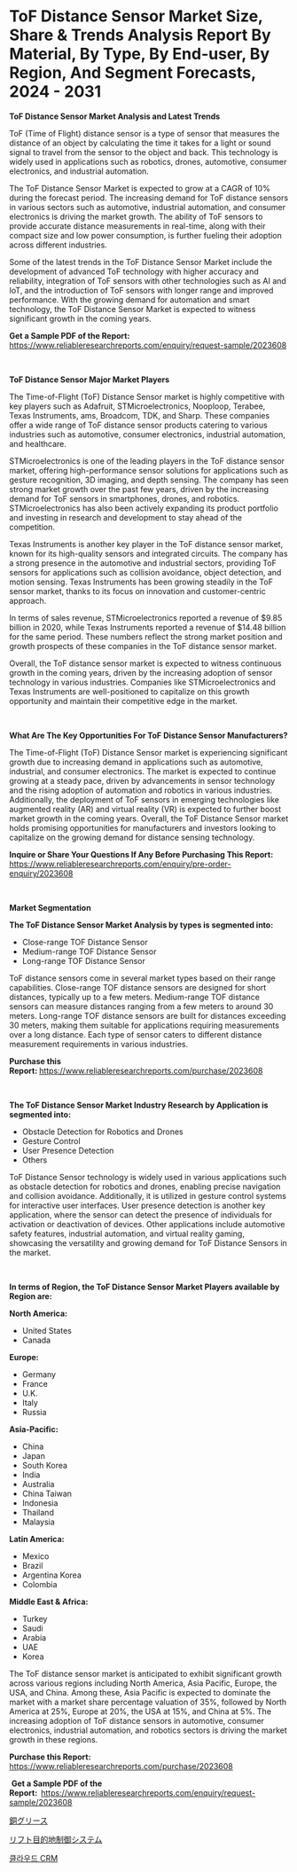 <p><h1>ToF Distance Sensor Market Size, Share & Trends Analysis Report By Material, By Type, By End-user, By Region, And Segment Forecasts, 2024 - 2031</h1></p><p><strong>ToF Distance Sensor Market Analysis and Latest Trends</strong></p>
<p><p>ToF (Time of Flight) distance sensor is a type of sensor that measures the distance of an object by calculating the time it takes for a light or sound signal to travel from the sensor to the object and back. This technology is widely used in applications such as robotics, drones, automotive, consumer electronics, and industrial automation.</p><p>The ToF Distance Sensor Market is expected to grow at a CAGR of 10% during the forecast period. The increasing demand for ToF distance sensors in various sectors such as automotive, industrial automation, and consumer electronics is driving the market growth. The ability of ToF sensors to provide accurate distance measurements in real-time, along with their compact size and low power consumption, is further fueling their adoption across different industries.</p><p>Some of the latest trends in the ToF Distance Sensor Market include the development of advanced ToF technology with higher accuracy and reliability, integration of ToF sensors with other technologies such as AI and IoT, and the introduction of ToF sensors with longer range and improved performance. With the growing demand for automation and smart technology, the ToF Distance Sensor Market is expected to witness significant growth in the coming years.</p></p>
<p><strong>Get a Sample PDF of the Report:&nbsp;</strong> <a href="https://www.reliableresearchreports.com/enquiry/request-sample/2023608">https://www.reliableresearchreports.com/enquiry/request-sample/2023608</a></p>
<p>&nbsp;</p>
<p><strong>ToF Distance Sensor Major Market Players</strong></p>
<p><p>The Time-of-Flight (ToF) Distance Sensor market is highly competitive with key players such as Adafruit, STMicroelectronics, Nooploop, Terabee, Texas Instruments, ams, Broadcom, TDK, and Sharp. These companies offer a wide range of ToF distance sensor products catering to various industries such as automotive, consumer electronics, industrial automation, and healthcare.</p><p>STMicroelectronics is one of the leading players in the ToF distance sensor market, offering high-performance sensor solutions for applications such as gesture recognition, 3D imaging, and depth sensing. The company has seen strong market growth over the past few years, driven by the increasing demand for ToF sensors in smartphones, drones, and robotics. STMicroelectronics has also been actively expanding its product portfolio and investing in research and development to stay ahead of the competition.</p><p>Texas Instruments is another key player in the ToF distance sensor market, known for its high-quality sensors and integrated circuits. The company has a strong presence in the automotive and industrial sectors, providing ToF sensors for applications such as collision avoidance, object detection, and motion sensing. Texas Instruments has been growing steadily in the ToF sensor market, thanks to its focus on innovation and customer-centric approach.</p><p>In terms of sales revenue, STMicroelectronics reported a revenue of $9.85 billion in 2020, while Texas Instruments reported a revenue of $14.48 billion for the same period. These numbers reflect the strong market position and growth prospects of these companies in the ToF distance sensor market.</p><p>Overall, the ToF distance sensor market is expected to witness continuous growth in the coming years, driven by the increasing adoption of sensor technology in various industries. Companies like STMicroelectronics and Texas Instruments are well-positioned to capitalize on this growth opportunity and maintain their competitive edge in the market.</p></p>
<p>&nbsp;</p>
<p><strong>What Are The Key Opportunities For ToF Distance Sensor Manufacturers?</strong></p>
<p><p>The Time-of-Flight (ToF) Distance Sensor market is experiencing significant growth due to increasing demand in applications such as automotive, industrial, and consumer electronics. The market is expected to continue growing at a steady pace, driven by advancements in sensor technology and the rising adoption of automation and robotics in various industries. Additionally, the deployment of ToF sensors in emerging technologies like augmented reality (AR) and virtual reality (VR) is expected to further boost market growth in the coming years. Overall, the ToF Distance Sensor market holds promising opportunities for manufacturers and investors looking to capitalize on the growing demand for distance sensing technology.</p></p>
<p><strong>Inquire or Share Your Questions If Any Before Purchasing This Report:</strong> <a href="https://www.reliableresearchreports.com/enquiry/pre-order-enquiry/2023608">https://www.reliableresearchreports.com/enquiry/pre-order-enquiry/2023608</a></p>
<p>&nbsp;</p>
<p><strong>Market Segmentation</strong></p>
<p><strong>The ToF Distance Sensor Market Analysis by types is segmented into:</strong></p>
<p><ul><li>Close-range TOF Distance Sensor</li><li>Medium-range TOF Distance Sensor</li><li>Long-range TOF Distance Sensor</li></ul></p>
<p><p>ToF distance sensors come in several market types based on their range capabilities. Close-range TOF distance sensors are designed for short distances, typically up to a few meters. Medium-range TOF distance sensors can measure distances ranging from a few meters to around 30 meters. Long-range TOF distance sensors are built for distances exceeding 30 meters, making them suitable for applications requiring measurements over a long distance. Each type of sensor caters to different distance measurement requirements in various industries.</p></p>
<p><strong>Purchase this Report:&nbsp;</strong><a href="https://www.reliableresearchreports.com/purchase/2023608">https://www.reliableresearchreports.com/purchase/2023608</a></p>
<p>&nbsp;</p>
<p><strong>The ToF Distance Sensor Market Industry Research by Application is segmented into:</strong></p>
<p><ul><li>Obstacle Detection for Robotics and Drones</li><li>Gesture Control</li><li>User Presence Detection</li><li>Others</li></ul></p>
<p><p>ToF Distance Sensor technology is widely used in various applications such as obstacle detection for robotics and drones, enabling precise navigation and collision avoidance. Additionally, it is utilized in gesture control systems for interactive user interfaces. User presence detection is another key application, where the sensor can detect the presence of individuals for activation or deactivation of devices. Other applications include automotive safety features, industrial automation, and virtual reality gaming, showcasing the versatility and growing demand for ToF Distance Sensors in the market.</p></p>
<p>&nbsp;</p>
<p><strong>In terms of Region, the ToF Distance Sensor Market Players available by Region are:</strong></p>
<p>
    <p> <strong> North America: </strong>
        <ul>
            <li>United States</li>
            <li>Canada</li>
        </ul>
        </p> 
    <p> <strong> Europe: </strong>
        <ul>
            <li>Germany</li>
            <li>France</li>
            <li>U.K.</li>
            <li>Italy</li>
            <li>Russia</li>
        </ul>
        </p> 
    <p> <strong> Asia-Pacific: </strong>
        <ul>
            <li>China</li>
            <li>Japan</li>
            <li>South Korea</li>
            <li>India</li>
            <li>Australia</li>
            <li>China Taiwan</li>
            <li>Indonesia</li>
            <li>Thailand</li>
            <li>Malaysia</li>
        </ul>
        </p> 
    <p> <strong> Latin America: </strong>
        <ul>
            <li>Mexico</li>
            <li>Brazil</li>
            <li>Argentina Korea</li>
            <li>Colombia</li>
        </ul>
        </p> 
    <p> <strong> Middle East & Africa: </strong>
        <ul>
            <li>Turkey</li>
            <li>Saudi</li>
            <li>Arabia</li>
            <li>UAE</li>
            <li>Korea</li>
        </ul>
    </p>
    </p>
<p><p>The ToF distance sensor market is anticipated to exhibit significant growth across various regions including North America, Asia Pacific, Europe, the USA, and China. Among these, Asia Pacific is expected to dominate the market with a market share percentage valuation of 35%, followed by North America at 25%, Europe at 20%, the USA at 15%, and China at 5%. The increasing adoption of ToF distance sensors in automotive, consumer electronics, industrial automation, and robotics sectors is driving the market growth in these regions.</p></p>
<p><strong>Purchase this Report: </strong><a href="https://www.reliableresearchreports.com/purchase/2023608">https://www.reliableresearchreports.com/purchase/2023608</a></p>
<p>&nbsp;<strong>Get a Sample PDF of the Report:&nbsp;&nbsp;</strong><a href="https://www.reliableresearchreports.com/enquiry/request-sample/2023608">https://www.reliableresearchreports.com/enquiry/request-sample/2023608</a></p>
<p><strong></strong></p>
<p><p><a href="https://github.com/vlcostes/Market-Research-Report-List-1/blob/main/545221012356.md">銅グリース</a></p><p><a href="https://github.com/EstaSprer20231/Market-Research-Report-List-1/blob/main/399157912357.md">リフト目的地制御システム</a></p><p><a href="https://medium.com/@bruiser75687/%EA%B5%AC%EB%A6%84-crm-%EC%8B%9C%EC%9E%A5-%EC%9C%A0%ED%98%95-%EC%9D%91%EC%9A%A9-%ED%94%84%EB%A1%9C%EA%B7%B8%EB%9E%A8-%EB%B0%8F-%EC%A7%80%EB%A6%AC%EC%97%90-%EB%8C%80%ED%95%9C-%ED%8F%AC%EA%B4%84%EC%A0%81%EC%9D%B8-%ED%8F%89%EA%B0%80-1344eeb70115">클라우드 CRM</a></p></p>
